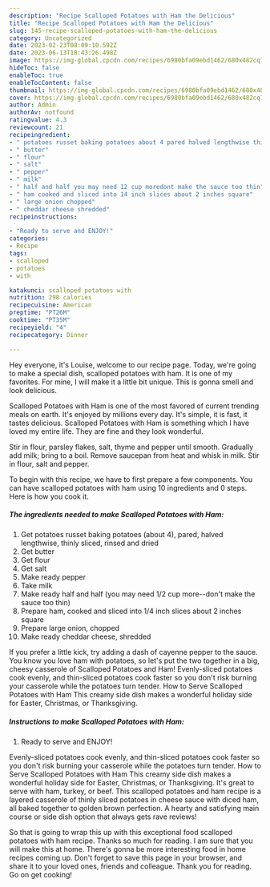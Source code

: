 ```yaml
---
description: "Recipe Scalloped Potatoes with Ham the Delicious"
title: "Recipe Scalloped Potatoes with Ham the Delicious"
slug: 145-recipe-scalloped-potatoes-with-ham-the-delicious
category: Uncategorized
date: 2023-02-23T08:09:10.592Z
date: 2023-06-13T18:43:26.498Z
image: https://img-global.cpcdn.com/recipes/6980bfa09ebd1462/680x482cq70/scalloped-potatoes-with-ham-recipe-main-photo.jpg
hideToc: false
enableToc: true
enableTocContent: false
thumbnail: https://img-global.cpcdn.com/recipes/6980bfa09ebd1462/680x482cq70/scalloped-potatoes-with-ham-recipe-main-photo.jpg
cover: https://img-global.cpcdn.com/recipes/6980bfa09ebd1462/680x482cq70/scalloped-potatoes-with-ham-recipe-main-photo.jpg
author: Admin
authorAv: notfound
ratingvalue: 4.3
reviewcount: 21
recipeingredient:
- " potatoes russet baking potatoes about 4 pared halved lengthwise thinly sliced rinsed and dried"
- " butter"
- " flour"
- " salt"
- " pepper"
- " milk"
- " half and half you may need 12 cup moredont make the sauce too thin"
- " ham cooked and sliced into 14 inch slices about 2 inches square"
- " large onion chopped"
- " cheddar cheese shredded"
recipeinstructions:

- "Ready to serve and ENJOY!"
categories:
- Recipe
tags:
- scalloped
- potatoes
- with

katakunci: scalloped potatoes with 
nutrition: 298 calories
recipecuisine: American
preptime: "PT26M"
cooktime: "PT35M"
recipeyield: "4"
recipecategory: Dinner

---
```



Hey everyone, it's Louise, welcome to our recipe page. Today, we're going to make a special dish, scalloped potatoes with ham. It is one of my favorites. For mine, I will make it a little bit unique. This is gonna smell and look delicious.

Scalloped Potatoes with Ham is one of the most favored of current trending meals on earth. It's enjoyed by millions every day. It's simple, it is fast, it tastes delicious. Scalloped Potatoes with Ham is something which I have loved my entire life. They are fine and they look wonderful.

Stir in flour, parsley flakes, salt, thyme and pepper until smooth. Gradually add milk; bring to a boil. Remove saucepan from heat and whisk in milk. Stir in flour, salt and pepper.


To begin with this recipe, we have to first prepare a few components. You can have scalloped potatoes with ham using 10 ingredients and 0 steps. Here is how you cook it.

<!--inarticleads1-->

##### The ingredients needed to make Scalloped Potatoes with Ham:

1. Get  potatoes russet baking potatoes (about 4), pared, halved lengthwise, thinly sliced, rinsed and dried
1. Get  butter
1. Get  flour
1. Get  salt
1. Make ready  pepper
1. Take  milk
1. Make ready  half and half (you may need 1/2 cup more--don&#39;t make the sauce too thin)
1. Prepare  ham, cooked and sliced into 1/4 inch slices about 2 inches square
1. Prepare  large onion, chopped
1. Make ready  cheddar cheese, shredded


If you prefer a little kick, try adding a dash of cayenne pepper to the sauce. You know you love ham with potatoes, so let&#39;s put the two together in a big, cheesy casserole of Scalloped Potatoes and Ham! Evenly-sliced potatoes cook evenly, and thin-sliced potatoes cook faster so you don&#39;t risk burning your casserole while the potatoes turn tender. How to Serve Scalloped Potatoes with Ham This creamy side dish makes a wonderful holiday side for Easter, Christmas, or Thanksgiving. 

<!--inarticleads2-->

##### Instructions to make Scalloped Potatoes with Ham:


1. Ready to serve and ENJOY!

Evenly-sliced potatoes cook evenly, and thin-sliced potatoes cook faster so you don&#39;t risk burning your casserole while the potatoes turn tender. How to Serve Scalloped Potatoes with Ham This creamy side dish makes a wonderful holiday side for Easter, Christmas, or Thanksgiving. It&#39;s great to serve with ham, turkey, or beef. This scalloped potatoes and ham recipe is a layered casserole of thinly sliced potatoes in cheese sauce with diced ham, all baked together to golden brown perfection. A hearty and satisfying main course or side dish option that always gets rave reviews! 

So that is going to wrap this up with this exceptional food scalloped potatoes with ham recipe. Thanks so much for reading. I am sure that you will make this at home. There's gonna be more interesting food in home recipes coming up. Don't forget to save this page in your browser, and share it to your loved ones, friends and colleague. Thank you for reading. Go on get cooking!
